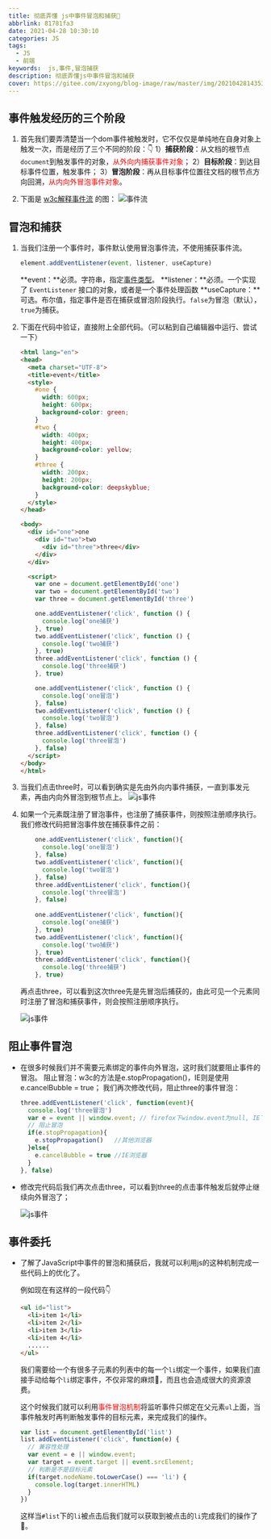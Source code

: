 ```yaml
---
title: 彻底弄懂 js中事件冒泡和捕获🎈
abbrlink: 81781fa3
date: 2021-04-28 10:30:10
categories: JS
tags: 
  - JS
  - 前端
keywords:  js,事件,冒泡捕获
description: 彻底弄懂js中事件冒泡和捕获
cover: https://gitee.com/zxyong/blog-image/raw/master/img/20210428143539.webp
---
```


## 事件触发经历的三个阶段

1. 首先我们要弄清楚当一个dom事件被触发时，它不仅仅是单纯地在自身对象上触发一次，而是经历了三个不同的阶段：👇
   1）**捕获阶段**：从文档的根节点`document`到触发事件的对象，<font color="red">从外向内捕获事件对象</font>；
   2）**目标阶段**：到达目标事件位置，触发事件；
   3）**冒泡阶段**：再从目标事件位置往文档的根节点方向回溯，<font color="red">从内向外冒泡事件对象</font>。

2. 下面是 [w3c解释事件流](https://www.w3.org/TR/DOM-Level-3-Events/#event-flow 'w3c事件流') 的图：
   ![事件流](https://gitee.com/zxyong/blog-image/raw/master/img/20210428110115.jpg '事件流')

## 冒泡和捕获
1. 当我们注册一个事件时，事件默认使用冒泡事件流，不使用捕获事件流。

   ```js
   element.addEventListener(event, listener, useCapture)
   ```

   **event：**必须。字符串，指定[事件类型](https://developer.mozilla.org/zh-CN/docs/Web/Events '事件参考|MDN')。
   **listener：**必须。一个实现了 `EventListener` 接口的对象，或者是一个事件处理函数
   **useCapture：**可选。布尔值，指定事件是否在捕获或冒泡阶段执行。`false`为冒泡（默认），`true`为捕获。 

2. 下面在代码中验证，直接附上全部代码。（可以粘到自己编辑器中运行、尝试一下）

   ```html
   <html lang="en">
   <head>
     <meta charset="UTF-8">
     <title>event</title>
     <style>
       #one {
         width: 600px;
         height: 600px;
         background-color: green;
       }
       #two {
         width: 400px;
         height: 400px;
         background-color: yellow;
       }
       #three {
         width: 200px;
         height: 200px;
         background-color: deepskyblue;
       }
     </style>
   </head>
   
   <body>
     <div id="one">one
       <div id="two">two
         <div id="three">three</div>
       </div>
     </div>
   
     <script>
       var one = document.getElementById('one')
       var two = document.getElementById('two')
       var three = document.getElementById('three')
   
       one.addEventListener('click', function () {
         console.log('one捕获')
       }, true)
       two.addEventListener('click', function () {
         console.log('two捕获')
       }, true)
       three.addEventListener('click', function () {
         console.log('three捕获')
       }, true)
   
       one.addEventListener('click', function () {
         console.log('one冒泡')
       }, false)
       two.addEventListener('click', function () {
         console.log('two冒泡')
       }, false)
       three.addEventListener('click', function () {
         console.log('three冒泡')
       }, false)
     </script>
   </body>
   </html>
   ```

3. 当我们点击three时，可以看到确实是先由外向内事件捕获，一直到事发元素，再由内向外冒泡到根节点上。
   ![js事件](https://gitee.com/zxyong/blog-image/raw/master/img/20210428110353.png '冒泡&捕获')
   
4. 如果一个元素既注册了冒泡事件，也注册了捕获事件，则按照注册顺序执行。
   我们修改代码把冒泡事件放在捕获事件之前：
   
   ```js
       one.addEventListener('click', function(){
         console.log('one冒泡')
       }, false)
       two.addEventListener('click', function(){
         console.log('two冒泡')
       }, false)
       three.addEventListener('click', function(){
         console.log('three冒泡')
       }, false)
   		
       one.addEventListener('click', function(){
         console.log('one捕获')
       }, true)
       two.addEventListener('click', function(){
         console.log('two捕获')
       }, true)
       three.addEventListener('click', function(){
         console.log('three捕获')
       }, true)
   ```
   
   再点击three，可以看到这次three先是先冒泡后捕获的，由此可见一个元素同时注册了冒泡和捕获事件，则会按照注册顺序执行。
   
   ![js事件](https://gitee.com/zxyong/blog-image/raw/master/img/20210428110502.png '冒泡&捕获')

## 阻止事件冒泡
- 在很多时候我们并不需要元素绑定的事件向外冒泡，这时我们就要阻止事件的冒泡。
  阻止冒泡：w3c的方法是e.stopPropagation()，IE则是使用e.cancelBubble = true；
  我们再次修改代码，阻止three的事件冒泡：

  ```js
  three.addEventListener('click', function(event){
    console.log('three冒泡')
    var e = event || window.event; // firefox下window.event为null, IE下event为null
    // 阻止冒泡
    if(e.stopPropagation){
      e.stopPropagation()	//其他浏览器
    }else{
      e.cancelBubble = true //IE浏览器
    }			
  }, false)
  ```

- 修改完代码后我们再次点击three，可以看到three的点击事件触发后就停止继续向外冒泡了；

  ![js事件](https://gitee.com/zxyong/blog-image/raw/master/img/20210428110554.png '冒泡&捕获')

## 事件委托

- 了解了JavaScript中事件的冒泡和捕获后，我就可以利用js的这种机制完成一些代码上的优化了。

  例如现在有这样的一段代码👇

  ```html
  <ul id="list">
    <li>item 1</li>
    <li>item 2</li>
    <li>item 3</li>
    <li>item 4</li>
    ......
  </ul>
  ```

  我们需要给一个有很多子元素的列表中的每一个`li`绑定一个事件，如果我们直接手动给每个`li`绑定事件，不仅非常的麻烦🤮，而且也会造成很大的资源浪费。

  这个时候我们就可以利用<font color='red'>事件冒泡机制</font>将监听事件只绑定在父元素`ul`上面，当事件触发时再判断触发事件的目标元素，来完成我们的操作。

  ```js
  var list = document.getElementById('list')
  list.addEventListener('click', function(e) {
    // 兼容性处理
    var event = e || window.event;
    var target = event.target || event.srcElement;
    // 判断是不是目标元素
    if(target.nodeName.toLowerCase() === 'li') {
      console.log(target.innerHTML)
    }
  })
  ```

  这样当`#list`下的`li`被点击后我们就可以获取到被点击的`li`完成我们的操作了🤗。





